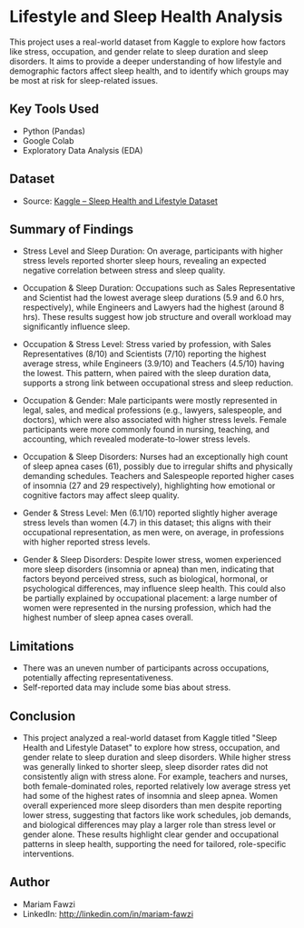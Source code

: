 # Lifestyle and Sleep Health Analysis

This project uses a real-world dataset from Kaggle to explore how factors like stress, occupation, and gender relate to sleep duration and sleep disorders. It aims to provide a deeper understanding of how lifestyle and demographic factors affect sleep health, and to identify which groups may be most at risk for sleep-related issues.

## Key Tools Used
- Python (Pandas)
- Google Colab
- Exploratory Data Analysis (EDA)

## Dataset
- Source: [Kaggle – Sleep Health and Lifestyle Dataset](https://www.kaggle.com/datasets/uom190346a/sleep-health-and-lifestyle-dataset)

## Summary of Findings
- Stress Level and Sleep Duration: On average, participants with higher stress levels reported shorter sleep hours, revealing an expected negative correlation between stress and sleep quality.

- Occupation & Sleep Duration: Occupations such as Sales Representative and Scientist had the lowest average sleep durations (5.9 and 6.0 hrs, respectively), while Engineers and Lawyers had the highest (around 8 hrs). These results suggest how job structure and overall workload may significantly influence sleep.

- Occupation & Stress Level: Stress varied by profession, with Sales Representatives (8/10) and Scientists (7/10) reporting the highest average stress, while Engineers (3.9/10) and Teachers (4.5/10) having the lowest. This pattern, when paired with the sleep duration data, supports a strong link between occupational stress and sleep reduction.

- Occupation & Gender: Male participants were mostly represented in legal, sales, and medical professions (e.g., lawyers, salespeople, and doctors), which were also associated with higher stress levels. Female participants were more commonly found in nursing, teaching, and accounting, which revealed moderate-to-lower stress levels.

- Occupation & Sleep Disorders: Nurses had an exceptionally high count of sleep apnea cases (61), possibly due to irregular shifts and physically demanding schedules. Teachers and Salespeople reported higher cases of insomnia (27 and 29 respectively), highlighting how emotional or cognitive factors may affect sleep quality.

- Gender & Stress Level: Men (6.1/10) reported slightly higher average stress levels than women (4.7) in this dataset; this aligns with their occupational representation, as men were, on average, in professions with higher reported stress levels.

- Gender & Sleep Disorders: Despite lower stress, women experienced more sleep disorders (insomnia or apnea) than men, indicating that factors beyond perceived stress, such as biological, hormonal, or psychological differences, may influence sleep health. This could also be partially explained by occupational placement: a large number of women were represented in the nursing profession, which had the highest number of sleep apnea cases overall.

## Limitations
- There was an uneven number of participants across occupations, potentially affecting representativeness.
- Self-reported data may include some bias about stress.

## Conclusion
- This project analyzed a real-world dataset from Kaggle titled "Sleep Health and Lifestyle Dataset" to explore how stress, occupation, and gender relate to sleep duration and sleep disorders. While higher stress was generally linked to shorter sleep, sleep disorder rates did not consistently align with stress alone. For example, teachers and nurses, both female-dominated roles, reported relatively low average stress yet had some of the highest rates of insomnia and sleep apnea. Women overall experienced more sleep disorders than men despite reporting lower stress, suggesting that factors like work schedules, job demands, and biological differences may play a larger role than stress level or gender alone. These results highlight clear gender and occupational patterns in sleep health, supporting the need for tailored, role-specific interventions.

## Author
- Mariam Fawzi
- LinkedIn: http://linkedin.com/in/mariam-fawzi
